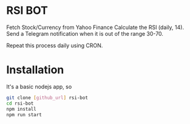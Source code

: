 # RSI BOT

Fetch Stock/Currency from Yahoo Finance
Calculate the RSI (daily, 14).
Send a Telegram notification when it is out of the range 30-70.

Repeat this process daily using CRON.

# Installation

It's a basic nodejs app, so

```sh
git clone [github_url] rsi-bot
cd rsi-bot
npm install
npm run start
```